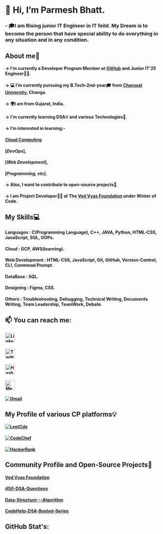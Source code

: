 # 👋 Hi, I’m Parmesh Bhatt.
### - 🎓I am Rising junior IT Engineer in IT feild. My Dream is to become the person that have special ability to do everything in any situation and in any condition.

##               About me🚀


   #### -> I'm currently a Developer Program Member at [GitHub](http://github.com/Parmesh119) and Junior IT'25 Engineer👨‍🎓.
   #### -> 💻 I’m currently pursuing my B.Tech-2nd-year🎓 from [Charusat University](https://www.charusat.ac.in/), Changa.
   #### -> 🌍I am from Gujarat, India.
   #### -> I'm currently learning DSA💡 and various Technologies📌.
   #### -> I’m interested in learning:- 
   ####                        [Cloud Computing](https://custom-icon-badges.demolab.com/badge/Cloud%20Computing-525252.svg?logo=asm-hex&logoColor=White) 
   ####                        [***DevOps***], 
   ####                        [***Web Development***],
   ####                        [***Programming, etc***]. 
   #### -> Also, I want to contribute to open-source projects📌.
   #### -> I am Project Developer🧑‍💻 at The [Ved Vyas Foundation](https://github.com/gita) under Winter of Code.
   
   
 ##             My Skills💻
 
 ####            Languages : C(Programming Language), C++, JAVA, Python, HTML-CSS, JavaScript, SQL, OOPs.
 ####            Cloud : GCP, AWS(learning).
 ####            Web Development : HTML-CSS, JavaScript, Git, GitHub, Version-Control, CLI, Commnad Prompt.
 ####            DataBase : SQL.
 ####            Designing : Figma, CSS.
 ####            Others : Troubleshooting, Debugging, Technical Writing, Documents Writing, Team Leadership, TeamWork, Debate.
 
 
 ##            📫 You can reach me: 
 
   #### <a href="https://www.linkedin.com/in/parmesh-bhatt119/" target="_blank"><img src="https://raw.githubusercontent.com/danielcranney/readme-generator/main/public/icons/socials/linkedin.svg" alt="LinkedIn" width="32" height="32" alt="Linkedin"/></a>
   #### <a href="https://twitter.com/Parmesh_119" target="_blank"><img src="https://raw.githubusercontent.com/danielcranney/readme-generator/main/public/icons/socials/twitter.svg" width="32" height="32" alt="Twitter" /></a> 
   #### <a href="https://hashnode.com/@Prmes119" target="_blank"><img src="https://raw.githubusercontent.com/danielcranney/readme-generator/main/public/icons/socials/hashnode.svg" width="32" height="32" alt="HashNode" /></a>
   #### <a href="https://medium.com/@21it009" target="_blank"><img src="https://raw.githubusercontent.com/danielcranney/readme-generator/main/public/icons/socials/medium.svg" width="32" height="32" alt="Mediam" /></a>
   #### <a href="mailto:parmeshb90@gmail.com" target="_blank"><img src="https://img.shields.io/badge/-Gmail-%231DA1F2" alt="Gmail" /></a>
   
##             My Profile of various CP platforms💡

   ####  <a href="https://leetcode.com/21it009/" target="_blank"><img src="https://img.shields.io/badge/-LeetCode-%231DA1F2" alt="LeetCde" /></a>
   ####  <a href="https://www.codechef.com/users/parmesh_119" target="_blank"><img src="https://img.shields.io/badge/-CodeChef-%231DA1F2" alt="CodeChef" /></a>
   ####  <a href="https://www.hackerrank.com/21IT009" target="_blank"><img src="https://img.shields.io/badge/-HackerRank-%231DA1F22" alt="HackerRank" /></a>
   
##             Community Profile and Open-Source Projects🚩
  ####   [Ved Vyas Foundation](https://github.com/gita)
  ####   [450-DSA-Questions](https://github.com/mrpkdeveloper/450-DSA-Questions)
  ####   [Data-Structure---Algorithm](https://github.com/tarunsamanta2k20/Data-Structure---Algorithm)
  ####   [CodeHelp-DSA-Busted-Series](https://github.com/Parmesh119/CodeHelp-DSA-Busted-Series)
  
##             GitHub Stat's:

